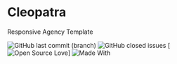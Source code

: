 # Cleopatra
Responsive Agency Template

![GitHub last commit (branch)](https://img.shields.io/github/last-commit/:mahadixyz/:cleopatra/:main)
![GitHub closed issues](https://img.shields.io/github/issues-closed/:mahadixyz/:cleopatra)
[![Open Source Love](https://badges.frapsoft.com/os/v1/open-source.svg?v=103)]
![Made With](https://img.shields.io/badge/Made_with-TailwindCSS-teal)





